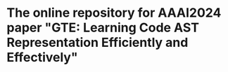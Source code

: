 # The online repository for AAAI2024 paper "GTE: Learning Code AST Representation Efficiently and Effectively"
